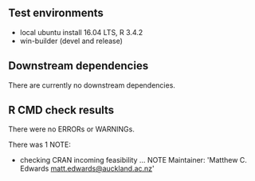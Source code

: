 ## Test environments
* local ubuntu install 16.04 LTS, R 3.4.2
* win-builder (devel and release)

## Downstream dependencies
There are currently no downstream dependencies.

## R CMD check results
There were no ERRORs or WARNINGs. 

There was 1 NOTE:

* checking CRAN incoming feasibility ... NOTE
Maintainer: 'Matthew C. Edwards <matt.edwards@auckland.ac.nz>'